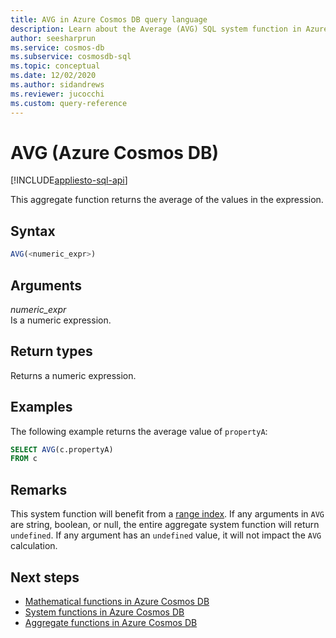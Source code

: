 ```yaml
---
title: AVG in Azure Cosmos DB query language
description: Learn about the Average (AVG) SQL system function in Azure Cosmos DB.
author: seesharprun
ms.service: cosmos-db
ms.subservice: cosmosdb-sql
ms.topic: conceptual
ms.date: 12/02/2020
ms.author: sidandrews
ms.reviewer: jucocchi
ms.custom: query-reference
---
```

# AVG (Azure Cosmos DB)
[!INCLUDE[appliesto-sql-api](../includes/appliesto-sql-api.md)]

This aggregate function returns the average of the values in the expression.
  
## Syntax
  
```sql
AVG(<numeric_expr>)  
```  
  
## Arguments
  
*numeric_expr*  
   Is a numeric expression.  
  
## Return types
  
Returns a numeric expression.  
  
## Examples
  
The following example returns the average value of `propertyA`:
  
```sql
SELECT AVG(c.propertyA)
FROM c
```  

## Remarks

This system function will benefit from a [range index](../index-policy.md#includeexclude-strategy). If any arguments in `AVG` are string, boolean, or null, the entire aggregate system function will return `undefined`. If any argument has an `undefined` value, it will not impact the `AVG` calculation.

## Next steps

- [Mathematical functions in Azure Cosmos DB](sql-query-mathematical-functions.md)
- [System functions in Azure Cosmos DB](sql-query-system-functions.md)
- [Aggregate functions in Azure Cosmos DB](sql-query-aggregate-functions.md)